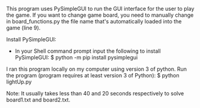 This program uses PySimpleGUI to run the GUI interface for the user to play
 the game. If you want to change game board, you need to manually change in board_functions.py
 the file name that's automatically loaded into the game (line 9).
 
 Install PySimpleGUI:
 - In your Shell command prompt input the following to install PySimpleGUI: 
 $ python -m pip install pysimplegui


 I ran this program locally on my computer using version 3 of python.
 Run the program (program requires at least version 3 of Python):
 $ python lightUp.py
 
 
 Note: It usually takes less than 40 and 20 seconds respectively to solve board1.txt and
 board2.txt. 